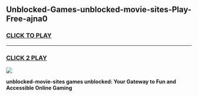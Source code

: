 
## Unblocked-Games-unblocked-movie-sites-Play-Free-ajna0
<h3>
<a href="https://premium76.site?title=unblocked-movie-sites&ref=23A">CLICK TO PLAY</a></h3>
<hr>

<h3>
<a href="https://premium76.site?title=unblocked-movie-sites&ref=23A">CLICK 2 PLAY</a>
  
</h3>

<a href="https://premium76.site?title=unblocked-movie-sites&ref=23A"><img src="https://clearcache.store/games.png"></a>


**unblocked-movie-sites games unblocked: Your Gateway to Fun and Accessible Online Gaming**
